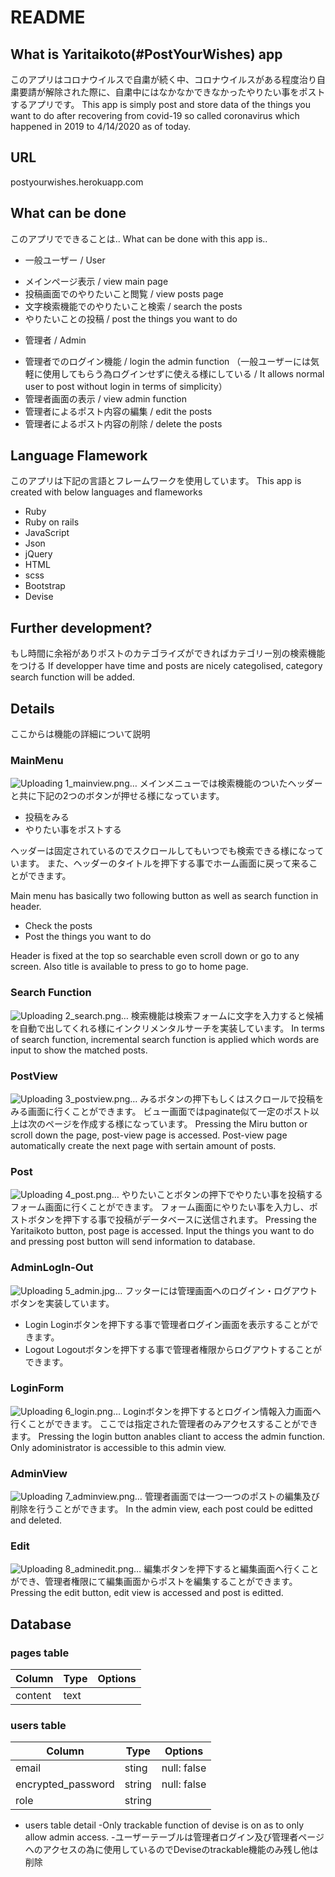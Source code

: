 # README
## What is Yaritaikoto(#PostYourWishes) app
このアプリはコロナウイルスで自粛が続く中、コロナウイルスがある程度治り自粛要請が解除された際に、自粛中にはなかなかできなかったやりたい事をポストするアプリです。
This app is simply post and store data of the things you want to do after recovering from covid-19 so called coronavirus which happened in 2019 to 4/14/2020 as of today.

## URL
postyourwishes.herokuapp.com

## What can be done
このアプリでできることは..
What can be done with this app is..

* 一般ユーザー / User
- メインページ表示 / view main page
- 投稿画面でのやりたいこと閲覧 / view posts page
- 文字検索機能でのやりたいこと検索 / search the posts
- やりたいことの投稿 / post the things you want to do

* 管理者 / Admin
- 管理者でのログイン機能 / login the admin function
（一般ユーザーには気軽に使用してもらう為ログインせずに使える様にしている / It allows normal user to post without login in terms of simplicity）
- 管理者画面の表示 / view admin function
- 管理者によるポスト内容の編集 / edit the posts
- 管理者によるポスト内容の削除 / delete the posts

## Language Flamework
このアプリは下記の言語とフレームワークを使用しています。
This app is created with below languages and flameworks
- Ruby
- Ruby on rails
- JavaScript
- Json
- jQuery
- HTML
- scss
- Bootstrap
- Devise

## Further development?
もし時間に余裕がありポストのカテゴライズができればカテゴリー別の検索機能をつける
If developper have time and posts are nicely categolised, category search function will be added.

## Details
ここからは機能の詳細について説明

### MainMenu
![Uploading 1_mainview.png…]()
メインメニューでは検索機能のついたヘッダーと共に下記の2つのボタンが押せる様になっています。
* 投稿をみる
* やりたい事をポストする

ヘッダーは固定されているのでスクロールしてもいつでも検索できる様になっています。
また、ヘッダーのタイトルを押下する事でホーム画面に戻って来ることができます。

Main menu has basically two following button as well as search function in header.
* Check the posts
* Post the things you want to do

Header is fixed at the top so searchable even scroll down or go to any screen. Also title is available to press to go to home page.

### Search Function
![Uploading 2_search.png…]()
検索機能は検索フォームに文字を入力すると候補を自動で出してくれる様にインクリメンタルサーチを実装しています。
In terms of search function, incremental search function is applied which words are input to show the matched posts.

### PostView
![Uploading 3_postview.png…]()
みるボタンの押下もしくはスクロールで投稿をみる画面に行くことができます。
ビュー画面ではpaginate似て一定のポスト以上は次のページを作成する様になっています。
Pressing the Miru button or scroll down the page, post-view page is accessed. Post-view page automatically create the next page with sertain amount of posts.

### Post
![Uploading 4_post.png…]()
やりたいことボタンの押下でやりたい事を投稿するフォーム画面に行くことができます。
フォーム画面にやりたい事を入力し、ポストボタンを押下する事で投稿がデータベースに送信されます。
Pressing the Yaritaikoto button, post page is accessed. Input the things you want to do and pressing post button will send information to database.

### AdminLogIn-Out
![Uploading 5_admin.jpg…]()
フッターには管理画面へのログイン・ログアウトボタンを実装しています。

* Login
Loginボタンを押下する事で管理者ログイン画面を表示することができます。
* Logout
Logoutボタンを押下する事で管理者権限からログアウトすることができます。

### LoginForm
![Uploading 6_login.png…]()
Loginボタンを押下するとログイン情報入力画面へ行くことができます。
ここでは指定された管理者のみアクセスすることができます。
Pressing the login button anables cliant to access the admin function. Only adoministrator is accessible to this admin view.

### AdminView
![Uploading 7_adminview.png…]()
管理者画面では一つ一つのポストの編集及び削除を行うことができます。
In the admin view, each post could be editted and deleted.

### Edit
![Uploading 8_adminedit.png…]()
編集ボタンを押下すると編集画面へ行くことができ、管理者権限にて編集画面からポストを編集することができます。
Pressing the edit button, edit view is accessed and post is editted.

## Database

### pages table
|Column|Type|Options|
|------|----|-------|
|content|text||

### users table
|Column|Type|Options|
|------|----|-------|
|email|sting|null: false|
|encrypted_password|string|null: false|
|role|string||

* users table detail
-Only trackable function of devise is on as to only allow admin access.
-ユーザーテーブルは管理者ログイン及び管理者ページへのアクセスの為に使用しているのでDeviseのtrackable機能のみ残し他は削除
